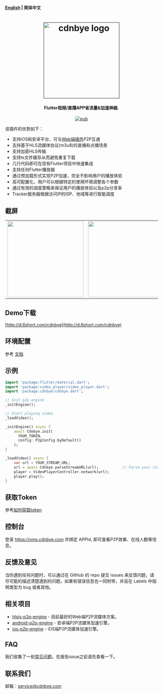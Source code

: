 **[English](README.md) | 简体中文**

<h1 align="center"><a href="" target="_blank" rel="noopener noreferrer"><img width="250" src="https://cdnbye.oss-cn-beijing.aliyuncs.com/pic/cdnbye.png" alt="cdnbye logo"></a></h1>
<h4 align="center">Flutter视频/直播APP省流量&加速神器.</h4>
<p align="center">
<a href="https://pub.dartlang.org/packages/cdnbye"><img src="https://img.shields.io/pub/v/cdnbye.svg" alt="pub"></a>
</p>

该插件的优势如下：
- 支持iOS和安卓平台，可与[Web端插件](https://gitee.com/cdnbye/hlsjs-p2p-engine)P2P互通
- 支持基于HLS流媒体协议(m3u8)的直播和点播场景
- 支持加密HLS传输
- 支持ts文件缓存从而避免重复下载
- 几行代码即可在现有Flutter项目中快速集成
- 支持任何Flutter播放器
- 通过预加载形式实现P2P加速，完全不影响用户的播放体验
- 高可配置化，用户可以根据特定的使用环境调整各个参数
- 通过有效的调度策略来保证用户的播放体验以及p2p分享率
- Tracker服务器根据访问IP的ISP、地域等进行智能调度

## 截屏
<div style="text-align: center"><table><tr>
<td style="text-align: center">
<img src="./figs/list.jpeg" width="250"/>
</td>
  <td style="text-align: center">
<img src="./figs/detail.jpeg" width="250"/>
</td>
</tr></table></div>

## Demo下载
[http://d.6short.com/cdnbye](http://d.6short.com/cdnbye)

## 环境配置
参考 [文档](https://docs.cdnbye.com/#/flutter)

## 示例
```dart
import 'package:flutter/material.dart';
import 'package:video_player/video_player.dart';
import 'package:cdnbye/cdnbye.dart';

// Init p2p engine
_initEngine();

// Start playing video
_loadVideo();

_initEngine() async {
    await Cdnbye.init(
      YOUR_TOKEN,
      config: P2pConfig.byDefault()
    );
}

_loadVideo() async {
    var url = YOUR_STREAM_URL;
    url = await Cdnbye.parseStreamURL(url);           // Parse your stream url
    player = VideoPlayerController.network(url);
    player.play();
}
```

## 获取Token
参考[如何获取token](https://docs.cdnbye.com/#/bindings?id=%e7%bb%91%e5%ae%9a-app-id-%e5%b9%b6%e8%8e%b7%e5%8f%96token)

## 控制台
登录 https://oms.cdnbye.com 并绑定 APPId, 即可查看P2P效果、在线人数等信息。

## 反馈及意见
当你遇到任何问题时，可以通过在 GitHub 的 repo 提交 issues 来反馈问题，请尽可能的描述清楚遇到的问题，如果有错误信息也一同附带，并且在 Labels 中指明类型为 bug 或者其他。

## 相关项目
- [hlsjs-p2p-engine](https://gitee.com/cdnbye/hlsjs-p2p-engine) - 目前最好的Web端P2P流媒体方案。
- [android-p2p-engine](https://gitee.com/cdnbye/android-p2p-engine) - 安卓端P2P流媒体加速引擎。
- [ios-p2p-engine](https://gitee.com/cdnbye/ios-p2p-engine) - iOS端P2P流媒体加速引擎。

## FAQ
我们收集了一些[常见问题](https://docs.cdnbye.com/#/FAQ)。在报告issue之前请先查看一下。

## 联系我们
邮箱：service@cdnbye.com
